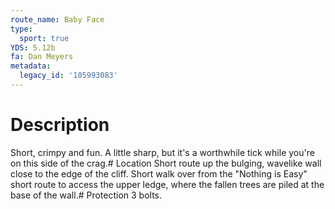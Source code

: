 ```yaml
---
route_name: Baby Face
type:
  sport: true
YDS: 5.12b
fa: Dan Meyers
metadata:
  legacy_id: '105993083'
---
```

# Description
Short, crimpy and fun. A little sharp, but it's a worthwhile tick while you're on this side of the crag.# Location
Short route up the bulging, wavelike wall close to the edge of the cliff. Short walk over from the "Nothing is Easy" short route to access the upper ledge, where the fallen trees are piled at the base of the wall.# Protection
3 bolts.